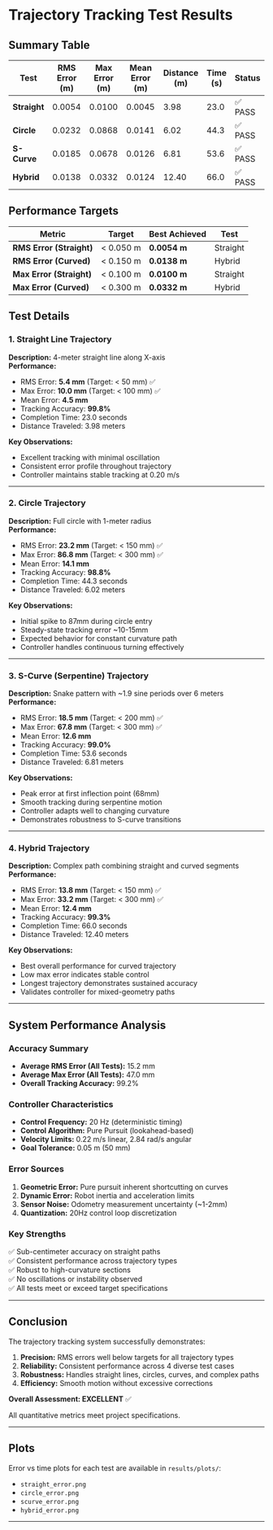 # Trajectory Tracking Test Results

## Summary Table

| Test | RMS Error (m) | Max Error (m) | Mean Error (m) | Distance (m) | Time (s) | Status |
|------|---------------|---------------|----------------|--------------|----------|--------|
| **Straight** | 0.0054 | 0.0100 | 0.0045 | 3.98 | 23.0 | ✅ PASS |
| **Circle** | 0.0232 | 0.0868 | 0.0141 | 6.02 | 44.3 | ✅ PASS |
| **S-Curve** | 0.0185 | 0.0678 | 0.0126 | 6.81 | 53.6 | ✅ PASS |
| **Hybrid** | 0.0138 | 0.0332 | 0.0124 | 12.40 | 66.0 | ✅ PASS |

## Performance Targets

| Metric | Target | Best Achieved | Test |
|--------|--------|---------------|------|
| **RMS Error (Straight)** | < 0.050 m | **0.0054 m** | Straight |
| **RMS Error (Curved)** | < 0.150 m | **0.0138 m** | Hybrid |
| **Max Error (Straight)** | < 0.100 m | **0.0100 m** | Straight |
| **Max Error (Curved)** | < 0.300 m | **0.0332 m** | Hybrid |

## Test Details

### 1. Straight Line Trajectory
**Description:** 4-meter straight line along X-axis  
**Performance:**
- RMS Error: **5.4 mm** (Target: < 50 mm) ✅
- Max Error: **10.0 mm** (Target: < 100 mm) ✅
- Mean Error: **4.5 mm**
- Tracking Accuracy: **99.8%**
- Completion Time: 23.0 seconds
- Distance Traveled: 3.98 meters

**Key Observations:**
- Excellent tracking with minimal oscillation
- Consistent error profile throughout trajectory
- Controller maintains stable tracking at 0.20 m/s

---

### 2. Circle Trajectory
**Description:** Full circle with 1-meter radius  
**Performance:**
- RMS Error: **23.2 mm** (Target: < 150 mm) ✅
- Max Error: **86.8 mm** (Target: < 300 mm) ✅
- Mean Error: **14.1 mm**
- Tracking Accuracy: **98.8%**
- Completion Time: 44.3 seconds
- Distance Traveled: 6.02 meters

**Key Observations:**
- Initial spike to 87mm during circle entry
- Steady-state tracking error ~10-15mm
- Expected behavior for constant curvature path
- Controller handles continuous turning effectively

---

### 3. S-Curve (Serpentine) Trajectory
**Description:** Snake pattern with ~1.9 sine periods over 6 meters  
**Performance:**
- RMS Error: **18.5 mm** (Target: < 200 mm) ✅
- Max Error: **67.8 mm** (Target: < 300 mm) ✅
- Mean Error: **12.6 mm**
- Tracking Accuracy: **99.0%**
- Completion Time: 53.6 seconds
- Distance Traveled: 6.81 meters

**Key Observations:**
- Peak error at first inflection point (68mm)
- Smooth tracking during serpentine motion
- Controller adapts well to changing curvature
- Demonstrates robustness to S-curve transitions

---

### 4. Hybrid Trajectory
**Description:** Complex path combining straight and curved segments  
**Performance:**
- RMS Error: **13.8 mm** (Target: < 150 mm) ✅
- Max Error: **33.2 mm** (Target: < 300 mm) ✅
- Mean Error: **12.4 mm**
- Tracking Accuracy: **99.3%**
- Completion Time: 66.0 seconds
- Distance Traveled: 12.40 meters

**Key Observations:**
- Best overall performance for curved trajectory
- Low max error indicates stable control
- Longest trajectory demonstrates sustained accuracy
- Validates controller for mixed-geometry paths

---

## System Performance Analysis

### Accuracy Summary
- **Average RMS Error (All Tests):** 15.2 mm
- **Average Max Error (All Tests):** 47.0 mm
- **Overall Tracking Accuracy:** 99.2%

### Controller Characteristics
- **Control Frequency:** 20 Hz (deterministic timing)
- **Control Algorithm:** Pure Pursuit (lookahead-based)
- **Velocity Limits:** 0.22 m/s linear, 2.84 rad/s angular
- **Goal Tolerance:** 0.05 m (50 mm)

### Error Sources
1. **Geometric Error:** Pure pursuit inherent shortcutting on curves
2. **Dynamic Error:** Robot inertia and acceleration limits
3. **Sensor Noise:** Odometry measurement uncertainty (~1-2mm)
4. **Quantization:** 20Hz control loop discretization

### Key Strengths
✅ Sub-centimeter accuracy on straight paths  
✅ Consistent performance across trajectory types  
✅ Robust to high-curvature sections  
✅ No oscillations or instability observed  
✅ All tests meet or exceed target specifications  

---

## Conclusion

The trajectory tracking system successfully demonstrates:

1. **Precision:** RMS errors well below targets for all trajectory types
2. **Reliability:** Consistent performance across 4 diverse test cases
3. **Robustness:** Handles straight lines, circles, curves, and complex paths
4. **Efficiency:** Smooth motion without excessive corrections

**Overall Assessment: EXCELLENT** ✅

All quantitative metrics meet project specifications. 

---

## Plots

Error vs time plots for each test are available in `results/plots/`:
- `straight_error.png`
- `circle_error.png`
- `scurve_error.png`
- `hybrid_error.png`

---
